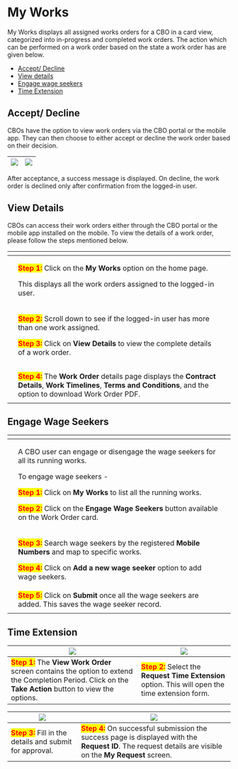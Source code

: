 # My Works

My Works displays all assigned works orders for a CBO in a card view, categorized into in-progress and completed work orders. The action which can be performed on a work order based on the state a work order has are given below.

* [Accept/ Decline](my-works.md#accept-decline)
* [View details](my-works.md#view-details)
* [Engage wage seekers](my-works.md#engage-wage-seekers)
* [Time Extension](my-works.md#time-extension)

## Accept/ Decline

CBOs have the option to view work orders via the CBO portal or the mobile app. They can then choose to either accept or decline the work order based on their decision.

| ![](https://lh7-us.googleusercontent.com/y2Q8Vqop2R6JTsubUVOUDvT83Bcp5GbWyo-HlycWYFAKEg6zGVOzXiMNSPeIEB5mI\_mB42J9HBnaxXCsc6PBKsFNTkdlgdk8N7BPk5UA6JHwn8RSm0FrwyxjQLT-JdhQdgSWmBFwOXtOtxb8WmR-vw) | ![](https://lh7-us.googleusercontent.com/VXARnjBLzv4nt\_LpOWLePEIggq-eqtdOT06yE9pu2Hwy4VY78jTSHms8ylkGMmGs9to1WCPzGxioIUZYXmZrVf4XhIT\_-9pRO3GsVI4BoefOcSqAnN2-kpJM-oMCMDRrSeWguDgGZ\_E4-01smn2NqA) |
| ------------------------------------------------------------------------------------------------------------------------------------------------------------------------------------------------- | --------------------------------------------------------------------------------------------------------------------------------------------------------------------------------------------------- |

After acceptance, a success message is displayed. On decline, the work order is declined only after confirmation from the logged-in user.

## **View Details**

CBOs can access their work orders either through the CBO portal or the mobile app installed on the mobile. To view the details of a work order, please follow the steps mentioned below.&#x20;

<table data-card-size="large" data-view="cards"><thead><tr><th></th><th></th><th></th></tr></thead><tbody><tr><td><img src="../../../../../../.gitbook/assets/image (130).png" alt=""></td><td><p><mark style="color:red;"><strong>Step 1:</strong></mark> Click on the <strong>My Works</strong> option on the home page. </p><p>This displays all the work orders assigned to the logged-in user.</p></td><td></td></tr><tr><td><img src="../../../../../../.gitbook/assets/image (70).png" alt=""></td><td><p><mark style="color:red;"><strong>Step 2:</strong></mark> Scroll down to see if the logged-in user has more than one work assigned.</p><p><mark style="color:red;"><strong>Step 3:</strong></mark> Click on <strong>View Details</strong> to view the complete details of a work order.</p></td><td></td></tr><tr><td><img src="../../../../../../.gitbook/assets/image (1).png" alt=""></td><td></td><td></td></tr><tr><td><img src="../../../../../../.gitbook/assets/image (8).png" alt=""></td><td></td><td></td></tr><tr><td><img src="../../../../../../.gitbook/assets/image (56).png" alt=""></td><td><mark style="color:red;"><strong>Step 4:</strong></mark> The <strong>Work Order</strong> details page displays the <strong>Contract Details</strong>, <strong>Work Timelines</strong>, <strong>Terms and Conditions</strong>, and the option to download Work Order PDF.</td><td></td></tr><tr><td><img src="../../../../../../.gitbook/assets/image (100).png" alt=""></td><td></td><td></td></tr></tbody></table>

## **Engage Wage Seekers**

<table data-card-size="large" data-view="cards"><thead><tr><th></th><th></th><th></th></tr></thead><tbody><tr><td><img src="../../../../../../.gitbook/assets/image (121).png" alt=""></td><td><p>A CBO user can engage or disengage the wage seekers for all its running works.</p><p>To engage wage seekers -</p><p><mark style="color:red;"><strong>Step 1:</strong></mark> Click on <strong>My Works</strong> to list all the running works.</p><p><mark style="color:red;"><strong>Step 2:</strong></mark> Click on the <strong>Engage Wage Seekers</strong> button available on the Work Order card.</p></td><td></td></tr><tr><td><img src="../../../../../../.gitbook/assets/image (7).png" alt=""></td><td><p><mark style="color:red;"><strong>Step 3:</strong></mark> Search wage seekers by the registered <strong>Mobile Numbers</strong> and map to specific works. </p><p><mark style="color:red;"><strong>Step 4:</strong></mark> Click on <strong>Add a new wage seeker</strong> option to add wage seekers.</p></td><td></td></tr><tr><td><img src="../../../../../../.gitbook/assets/image (106).png" alt=""></td><td><mark style="color:red;"><strong>Step 5:</strong></mark> Click on <strong>Submit</strong> once all the wage seekers are added. This saves the wage seeker record.</td><td></td></tr><tr><td><img src="../../../../../../.gitbook/assets/image (47).png" alt=""></td><td></td><td></td></tr></tbody></table>

## **Time Extension**

| ![](https://lh4.googleusercontent.com/1UnzN2NgYgO\_eqY3ZJra7SFLGab1w6xEm1G8cKeq8\_RJSKnZr5wJFOaYsc0fj721y9u4Pb0AnHz\_u-RCZB9G1wsFksXjI1iDq44tsZKLq8NBPNsAnme1DEBKuxwQs\_Zx6eCjKHFvftACzEp4EIo7gA) | ![](https://lh3.googleusercontent.com/vesvaEQDxgDy0h80mU9ZG9\_d2m28ytimDg\_HCn6JH6ZMPkgeDm0Fw82H-F1pxpApfnNQO1J5HErZsqao-uKXsn7dB-UhjjxIrbOj-hJTeo3BilF2yQrq-rgmWk\_9y8WfqHkwzXC7FhGhrQZXE6W7lw) |
| ------------------------------------------------------------------------------------------------------------------------------------------------------------------------------------------------- | ------------------------------------------------------------------------------------------------------------------------------------------------------------------------------------------------ |
| <mark style="color:red;">**Step 1:**</mark> The **View Work Order** screen contains the option to extend the Completion Period. Click on the **Take Action** button to view the options.          | <mark style="color:red;">**Step 2:**</mark> Select the **Request Time Extension** option. This will open the time extension form.                                                                |

| ![](https://lh3.googleusercontent.com/Mleo9lsKpMC1Wm44DCG34zQRBCnDOrkCjGkKkyO6Xlkbb4Y\_fAyH\_GTTtnrAO5AqWJx-tfJdsxJ9OGPHCf88isU-fDK\_gf7YkKlervW9WGhBS00kFTSjVYc99OJvlmM\_baHkbEX4dceMzMTbPNWeug) | ![](https://lh5.googleusercontent.com/gQ7\_MlBlzay6N\_2MwGEFGo\_5msp4zU40X657HsHqjRS3W\_cHnZucfSX43dD-R-7imFBFpHG5Ea2CkSdLmpqp8LxF6dMaI4IOQOK3fxJd0RCfTNuhG8jbbQ13o7Ve5kUsKyaE1eRQkH4XFbB6NENC5A) |
| ------------------------------------------------------------------------------------------------------------------------------------------------------------------------------------------------- | ------------------------------------------------------------------------------------------------------------------------------------------------------------------------------------------------- |
| <mark style="color:red;">**Step 3:**</mark> Fill in the details and submit for approval.                                                                                                          | <mark style="color:red;">**Step 4:**</mark> On successful submission the success page is displayed with the **Request ID**. The request details are visible on the **My Request** screen.         |

